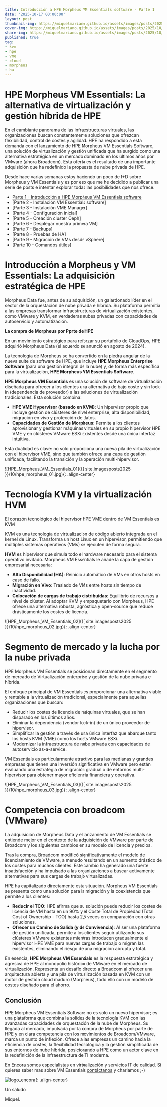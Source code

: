 ```yaml
---
title: Introducción a HPE Morpheus VM Essentials software - Parte 1
date: '2025-10-17 00:00:00'
layout: post
thumbnail-img: https://miquelmariano.github.io/assets/images/posts/2025/10/hpe_morpheus_01.jpg
cover-img: https://miquelmariano.github.io/assets/images/posts/2025/10/hpe_morpheus_01.jpg
share-img: https://miquelmariano.github.io/assets/images/posts/2025/10/hpe_morpheus_01.jpg
published: true
tag:
- kvm
- hpe
- vme
- cloud
- morpheus
- ha
---
```


# HPE Morpheus VM Essentials: La alternativa de virtualización y gestión híbrida de HPE

En el cambiante panorama de las infraestructuras virtuales, las organizaciones buscan constantemente soluciones que ofrezcan flexibilidad, control de costes y agilidad. HPE ha respondido a esta demanda con el lanzamiento de HPE Morpheus VM Essentials Software, una solución de virtualización y gestión unificada que ha surgido como una alternativa estratégica en un mercado dominado en los últimos años por VMware (ahora Broadcom). 
Esta oferta es el resultado de una importante adquisición que ha redefinido la propuesta de nube privada de HPE.

Desde hace varias semanas estoy haciendo un poco de I+D sobre Morpheus y VM Essentials y es por eso que me he decidido a publicar una serie de posts e intentar explorar todas las posibilidades que nos ofrece.

- [Parte 1 - Introducción a HPE Morpheus VM Essentials software](https://miquelmariano.github.io/2025/10/17/introduccion-hpe-morpheus-vm-essentials-software/)
- [Parte 2 - Instalación VM Essentials software]
- [Parte 3 - Instalación VME Manager]
- [Parte 4 - Configuración inicial]
- [Parte 5 - Creación cluster Ceph]
- [Parte 6 - Desplegar nuestra primera VM]
- [Parte 7 - Backups]
- [Parte 8 - Pruebas de HA]
- [Parte 9 - Migración de VMs desde vSphere]
- [Parte 10 - Comandos útiles]

# Introducción a Morpheus y VM Essentials: La adquisición estratégica de HPE

Morpheus Data fue, antes de su adquisición, un galardonado líder en el sector de la orquestación de nube privada e híbrida. Su plataforma permitía a las empresas transformar infraestructuras de virtualización existentes, como VMware y KVM, en verdaderas nubes privadas con capacidades de autoservicio y automatización.

**La compra de Morpheus por Pprte de HPE**

En un movimiento estratégico para reforzar su portafolio de CloudOps, HPE adquirió Morpheus Data (el acuerdo se anunció en agosto de 2024).

La tecnología de Morpheus se ha convertido en la piedra angular de la nueva suite de software de HPE, que incluye **HPE Morpheus Enterprise Software** (para una gestión integral de la nube) y, de forma más específica para la virtualización, **HPE Morpheus VM Essentials Software**.

**HPE Morpheus VM Essentials** es una solución de software de virtualización diseñada para ofrecer a los clientes una alternativa de bajo coste y sin lock-in (dependencia de proveedor) a las soluciones de virtualización tradicionales. Esta solución combina:
  - **HPE VME Hypervisor (basado en KVM)**: Un hipervisor propio que incluye gestión de clústeres de nivel enterprise, alta disponibilidad, migración en vivo y protección de datos.
  - **Capacidades de Gestión de Morpheus**: Permite a los clientes aprovisionar y gestionar máquinas virtuales en su propio hipervisor HPE VME y en clústeres VMware ESXi existentes desde una única interfaz intuitiva.

Esta dualidad es clave: no solo proporciona una nueva pila de virtualización con el hipervisor VME, sino que también ofrece una capa de gestión unificada, facilitando la transición y la operación multi-hipervisor.

![HPE_Morpheus_VM_Essentials_01]({{ site.imagesposts2025 }}/10/hpe_morpheus_01.jpg){: .align-center}

# Tecnología KVM y la virtualización HVM

El corazón tecnológico del hipervisor HPE VME dentro de VM Essentials es KVM 

KVM es una tecnología de virtualización de código abierto integrada en el kernel de Linux. Transforma un host Linux en un hipervisor, permitiendo que múltiples sistemas operativos (VMs) se ejecuten de forma segura.

**HVM** es hipervisor que simula todo el hardware necesario para el sistema operativo invitado. Morpheus VM Essentials le añade la capa de gestión empresarial necesaria:
  - **Alta Disponibilidad (HA)**: Reinicio automático de VMs en otros hosts en caso de fallo.
  - **Migración en Vivo**: Traslado de VMs entre hosts sin tiempo de inactividad.
  - **Colocación de cargas de trabajo distribuidas**: Equilibrio de recursos a nivel de clúster.
Al adoptar KVM y empaquetarlo con Morpheus, HPE ofrece una alternativa robusta, agnóstica y open-source que reduce drásticamente los costes de licencia.

![HPE_Morpheus_VM_Essentials_02]({{ site.imagesposts2025 }}/10/hpe_morpheus_02.jpg){: .align-center}

# Segmento de mercado y la lucha por la nube privada
HPE Morpheus VM Essentials se posicionan directamente en el segmento de mercado de Virtualización enterprise y gestión de la nube privada e híbrida.

El enfoque principal de VM Essentials es proporcionar una alternativa viable y rentable a la virtualización tradicional, especialmente para aquellas organizaciones que buscan:
  - Reducir los costes de licencia de máquinas virtuales, que se han disparado en los últimos años.
  - Eliminar la dependencia (vendor lock-in) de un único proveedor de hipervisor.
  - Simplificar la gestión a través de una única interfaz que abarque tanto los hosts KVM (VME) como los hosts VMware ESXi.
  - Modernizar la infraestructura de nube privada con capacidades de autoservicio as-a-service.

VM Essentials es particularmente atractivo para las medianas y grandes empresas que tienen una inversión significativa en VMware pero están evaluando una estrategia de migración gradual o de entornos multi-hipervisor para obtener mayor eficiencia financiera y operativa. 

![HPE_Morpheus_VM_Essentials_03]({{ site.imagesposts2025 }}/10/hpe_morpheus_03.jpg){: .align-center}

# Competencia con broadcom (VMware)
La adquisición de Morpheus Data y el lanzamiento de VM Essentials se entiende mejor en el contexto de la adquisición de VMware por parte de Broadcom y los siguientes cambios en su modelo de licencia y precios.

Tras la compra, Broadcom modificó significativamente el modelo de licenciamiento de VMware, a menudo resultando en un aumento drástico de los costes para muchos clientes. Este cambio ha generado una fuerte insatisfacción y ha impulsado a las organizaciones a buscar activamente alternativas para sus cargas de trabajo virtualizadas.

HPE ha capitalizado directamente esta situación. Morpheus VM Essentials se presenta como una solución para la migración y la coexistencia que permite a los clientes:
  - **Reducir el TCO**: HPE afirma que su solución puede reducir los costes de licencia de VM hasta en un 90% y el Coste Total de Propiedad (Total Cost of Ownership - TCO) hasta 2,5 veces en comparación con otras soluciones.
  - **Ofrecer un Camino de Salida (y de Convivencia)**: Al ser una plataforma de gestión unificada, permite a los clientes seguir utilizando sus clústeres VMware existentes mientras introducen gradualmente el hipervisor HPE VME para nuevas cargas de trabajo o migran las existentes, eliminando el riesgo de una migración abrupta y total.

En esencia, **HPE Morpheus VM Essentials** es la respuesta estratégica y agresiva de HPE al monopolio histórico de VMware en el mercado de virtualización. Representa un desafío directo a Broadcom al ofrecer una arquitectura abierta y una pila de virtualización basada en KVM con un motor de gestión cloud maduro (Morpheus), todo ello con un modelo de costes diseñado para el ahorro.

## Conclusión
HPE Morpheus VM Essentials Software no es solo un nuevo hipervisor; es una plataforma que combina la solidez de la tecnología KVM  con las avanzadas capacidades de orquestación de la nube de Morpheus. 
Su llegada al mercado, impulsada por la compra de Morpheus por parte de HPE y en clara competencia con los movimientos de Broadcom/VMware, marca un punto de inflexión. 
Ofrece a las empresas un camino hacia la eficiencia de costes, la flexibilidad tecnológica y la gestión simplificada de sus entornos de nube híbrida, posicionando a HPE como un actor clave en la redefinición de la infraestructura de TI moderna.


En [Encora](https://encora.es/) somos especialistas en virtualización y servicios IT de calidad. Si quieres saber mas sobre VM Essentials [contáctanos](https://encora.es/hablamos/) y charlamos ;-)

![logo_encora](https://encora.es/wp-content/uploads/elementor/thumbs/Isologo-Encora-Azul-qnmtbwtv9jkegh1meyoybyq78g5zf2vo4c5wyvfpr4.png){: .align-center}

Un saludo

Miquel.